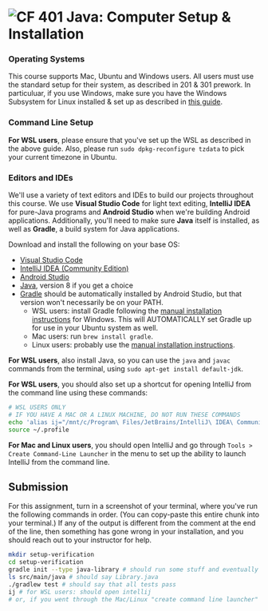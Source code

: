 # ![CF](http://i.imgur.com/7v5ASc8.png) 401 Java: Computer Setup & Installation


### Operating Systems
This course supports Mac, Ubuntu and Windows users. All users must use the standard
setup for their system, as described in 201 & 301 prework. In particuluar, if you
use Windows, make sure you have the Windows Subsystem for Linux installed & set up
as described in [this guide](https://github.com/michaeltreat/Windows-Subsystem-For-Linux-Setup-Guide).

### Command Line Setup

**For WSL users**, please ensure that you've set up the WSL as described in the above guide. Also, please run `sudo dpkg-reconfigure tzdata` to pick your current timezone in Ubuntu.

### Editors and IDEs
We'll use a variety of text editors and IDEs to build our projects throughout this course. We use **Visual Studio Code** for light text editing, **IntelliJ IDEA** for pure-Java programs and **Android Studio** when we're building Android applications. Additionally, you'll need to make sure **Java** itself is installed, as well as **Gradle**, a build system for Java applications.

Download and install the following on your base OS:

* [Visual Studio Code](https://code.visualstudio.com/)
* [IntelliJ IDEA (Community Edition)](https://www.jetbrains.com/idea/)
* [Android Studio](https://developer.android.com/studio/)
* [Java](https://java.com/en/download/manual.jsp), version 8 if you get a choice
* [Gradle](https://gradle.org/install/) should be automatically installed by Android Studio, but that version won't necessarily be on your PATH.
    * WSL users: install Gradle following the [manual installation instructions](https://gradle.org/install/#manually) for Windows. This will AUTOMATICALLY set Gradle up for use in your Ubuntu system as well.
    * Mac users: run `brew install gradle`.
    * Linux users: probably use the [manual installation instructions](https://gradle.org/install/#manually).


**For WSL users**, also install Java, so you can use the `java` and `javac` commands from the terminal, using `sudo apt-get install default-jdk`.

**For WSL users**, you should also set up a shortcut for opening IntelliJ from the command line using these commands:
```bash
# WSL USERS ONLY
# IF YOU HAVE A MAC OR A LINUX MACHINE, DO NOT RUN THESE COMMANDS
echo 'alias ij="/mnt/c/Program\ Files/JetBrains/IntelliJ\ IDEA\ Community\ Edition\ 2018.2.4/bin/idea64.exe ."' >> ~/.profile
source ~/.profile
```

**For Mac and Linux users**, you should open IntelliJ and go through `Tools > Create Command-Line Launcher` in the menu to set up the ability to launch IntelliJ from the command line.

## Submission
For this assignment, turn in a screenshot of your terminal, where you've run the following commands in order. (You can copy-paste this entire chunk into your terminal.) If any of the output is different from the comment at the end of the line, then something has gone wrong in your installation, and you should reach out to your instructor for help.

```bash
mkdir setup-verification
cd setup-verification
gradle init --type java-library # should run some stuff and eventually give a success message
ls src/main/java # should say Library.java
./gradlew test # should say that all tests pass
ij # for WSL users: should open intellij
# or, if you went through the Mac/Linux "create command line launcher" process, run the command that you created there to open IntelliJ.
```

